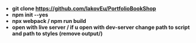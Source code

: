 - **git clone https://github.com/IakovEu/PortfolioBookShop**
- **npm init --yes**
- **npx webpack / npm run build**
- **open with live server / if u open with dev-server change path to script and path to styles (remove output/)**


